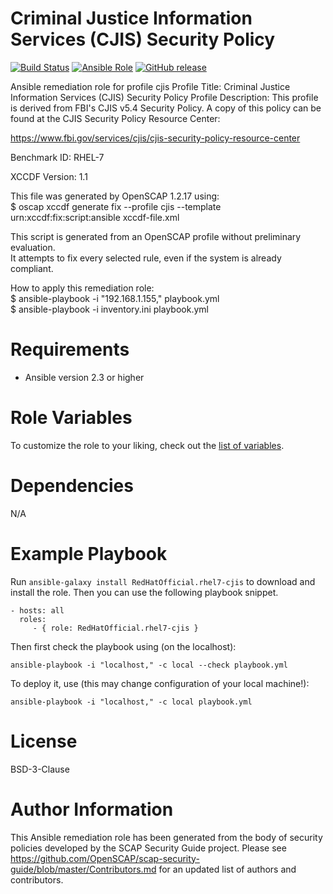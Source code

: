 # Criminal Justice Information Services (CJIS) Security Policy

[![Build Status](https://travis-ci.org/RedHatOfficial/ansible-rhel7-cjis-role.svg?branch=master)](https://travis-ci.org/RedHatOfficial/ansible-rhel7-cjis-role)
[![Ansible Role](https://img.shields.io/ansible/role/29970.svg)](https://galaxy.ansible.com/RedHatOfficial/rhel7-cjis)
[![GitHub release](https://img.shields.io/github/release/RedHatOfficial/ansible-rhel7-cjis-role.svg)](https://github.com/RedHatOfficial/ansible-rhel7-cjis-role/releases/latest)

Ansible remediation role for profile cjis
Profile Title:  Criminal Justice Information Services (CJIS) Security Policy
Profile Description:
This profile is derived from FBI's CJIS v5.4
Security Policy. A copy of this policy can be found at the CJIS Security
Policy Resource Center:

https://www.fbi.gov/services/cjis/cjis-security-policy-resource-center
  
Benchmark ID:  RHEL-7  
 
XCCDF Version:  1.1  
  
This file was generated by OpenSCAP 1.2.17 using:  
	$ oscap xccdf generate fix --profile cjis --template urn:xccdf:fix:script:ansible xccdf-file.xml   
  
This script is generated from an OpenSCAP profile without preliminary evaluation.  
It attempts to fix every selected rule, even if the system is already compliant.  
  
How to apply this remediation role:  
$ ansible-playbook -i "192.168.1.155," playbook.yml  
$ ansible-playbook -i inventory.ini playbook.yml

# Requirements

- Ansible version 2.3 or higher

# Role Variables

To customize the role to your liking, check out the [list of variables](vars/main.yml).

# Dependencies

N/A

# Example Playbook

Run `ansible-galaxy install RedHatOfficial.rhel7-cjis` to
download and install the role. Then you can use the following playbook snippet.


    - hosts: all
      roles:
         - { role: RedHatOfficial.rhel7-cjis }


Then first check the playbook using (on the localhost):

    ansible-playbook -i "localhost," -c local --check playbook.yml

To deploy it, use (this may change configuration of your local machine!):

    ansible-playbook -i "localhost," -c local playbook.yml


# License

BSD-3-Clause

# Author Information

This Ansible remediation role has been generated from the body of security policies developed by the SCAP Security Guide project. Please see https://github.com/OpenSCAP/scap-security-guide/blob/master/Contributors.md for an updated list of authors and contributors.
